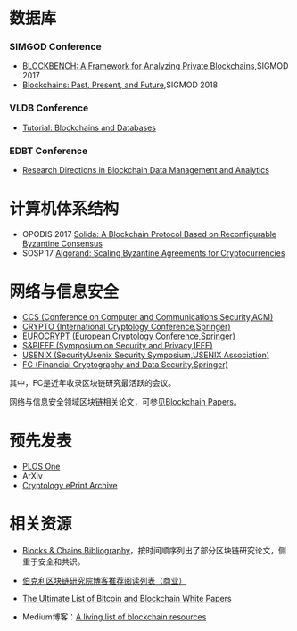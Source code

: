 # 数据库


### SIMGOD Conference

* [BLOCKBENCH: A Framework for Analyzing Private Blockchains](https://www.comp.nus.edu.sg/~ooibc/blockbench.pdf),SIGMOD 2017
* [Blockchains: Past, Present, and Future](https://dl.acm.org/citation.cfm?id=3197545),SIGMOD 2018


### VLDB Conference

* [Tutorial: Blockchains and Databases](http://www.vldb.org/pvldb/vol10/p2000-mohan.pdf)


### EDBT Conference

* [Research Directions in Blockchain Data Management and Analytics](https://openproceedings.org/2018/conf/edbt/paper-227.pdf)


# 计算机体系结构

* OPODIS 2017 [Solida: A Blockchain Protocol Based on Reconfigurable Byzantine Consensus](https://arxiv.org/abs/1612.02916)
* SOSP 17 [Algorand: Scaling Byzantine Agreements for Cryptocurrencies](https://people.csail.mit.edu/nickolai/papers/gilad-algorand-eprint.pdf)


# 网络与信息安全

* [CCS (Conference on Computer and Communications Security,ACM)](http://dblp.uni-trier.de/db/conf/ccs/)
* [CRYPTO {International Cryptology Conference,Springer)](http://dblp.uni-trier.de/db/conf/crypto/)
* [EUROCRYPT (European Cryptology Conference,Springer)](http://dblp.uni-trier.de/db/conf/eurocrypt/)
* [S&PIEEE (Symposium on Security and Privacy,IEEE)](http://dblp.uni-trier.de/db/conf/sp/)
* [USENIX (SecurityUsenix Security Symposium,USENIX Association)](http://dblp.uni-trier.de/db/conf/uss/)
* [FC (Financial Cryptography and Data Security,Springer)](http://dblp.uni-trier.de/db/conf/fc/)

其中，FC是近年收录区块链研究最活跃的会议。

网络与信息安全领域区块链相关论文，可参见[Blockchain Papers](https://github.com/decrypto-org/blockchain-papers)。


# 预先发表

* [PLOS One](https://journals.plos.org/plosone/)
* ArXiv
* [Cryptology ePrint Archive](https://eprint.iacr.org/)

# 相关资源

* [Blocks & Chains Bibliography](https://allquantor.at/blockchainbib/)，按时间顺序列出了部分区块链研究论文，侧重于安全和共识。

* [伯克利区块链研究院博客推荐阅读列表（商业）](https://blockchainatberkeley.blog/my-blockchain-reading-list-and-summer-travel-688449897881)

* [The Ultimate List of Bitcoin and Blockchain White Papers](http://startupmanagement.org/2014/12/16/the-ultimate-list-of-bitcoin-and-blockchain-white-papers/)

* Medium博客：[A living list of blockchain resources](https://medium.com/pennblockchain/a-living-list-of-blockchain-resources-5ece5e8cf06)
